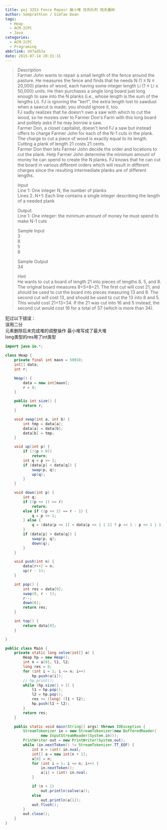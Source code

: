 ```yaml
---
title: poj 3253 Fence Repair 最小堆 优先队列 哈夫曼树
author: Semprathlon / Simfae Dean
tags:
  - Heap
  - ACM-ICPC
  - Java
categories:
  - ACM-ICPC
  - Programing
abbrlink: d47ad53a
date: 2015-07-14 20:31:31
---
```

> Description   
> Farmer John wants to repair a small length of the fence around the pasture. He measures the fence and finds that he needs N (1 ≤ N ≤ 20,000) planks of wood, each having some integer length Li (1 ≤ Li ≤ 50,000) units. He then purchases a single long board just long enough to saw into the N planks (i.e., whose length is the sum of the lengths Li). FJ is ignoring the "kerf", the extra length lost to sawdust when a sawcut is made; you should ignore it, too.   
> FJ sadly realizes that he doesn't own a saw with which to cut the wood, so he mosies over to Farmer Don's Farm with this long board and politely asks if he may borrow a saw.   
> Farmer Don, a closet capitalist, doesn't lend FJ a saw but instead offers to charge Farmer John for each of the N-1 cuts in the plank. The charge to cut a piece of wood is exactly equal to its length. Cutting a plank of length 21 costs 21 cents.   
> Farmer Don then lets Farmer John decide the order and locations to cut the plank. Help Farmer John determine the minimum amount of money he can spend to create the N planks. FJ knows that he can cut the board in various different orders which will result in different charges since the resulting intermediate planks are of different lengths.   
> 
> Input   
> Line 1: One integer N, the number of planks    
> Lines 2..N+1: Each line contains a single integer describing the length of a needed plank   
> 
> Output   
> Line 1: One integer: the minimum amount of money he must spend to make N-1 cuts   
> 
> Sample Input   
> 3   
> 8   
> 5   
> 8   
> 
> Sample Output   
> 34   
> 
> Hint   
> He wants to cut a board of length 21 into pieces of lengths 8, 5, and 8.    
> The original board measures 8+5+8=21. The first cut will cost 21, and should be used to cut the board into pieces measuring 13 and 8. The second cut will cost 13, and should be used to cut the 13 into 8 and 5. This would cost 21+13=34. If the 21 was cut into 16 and 5 instead, the second cut would cost 16 for a total of 37 (which is more than 34).   

犯过以下错误：   
误用二分   
元素删除后未完成堆的调整操作
最小堆写成了最大堆   
long类型的res用了int类型   


```java
import java.io.*;

class Heap {
	private final int maxn = 50010;
	int[] data;
	int r;

	Heap() {
		data = new int[maxn];
		r = 0;
	}

	public int size() {
		return r;
	}

	void swap(int a, int b) {
		int tmp = data[a];
		data[a] = data[b];
		data[b] = tmp;
	}

	void up(int p) {
		if (!(p > 0))
			return;
		int q = p >> 1;
		if (data[p] < data[q]) {
			swap(p, q);
			up(q);
		}
	}

	void down(int p) {
		int q;
		if ((p << 1) >= r)
			return;
		else if ((p << 1) == r - 1) {
			q = p << 1;
		} else {
			q = (data[p << 1] < data[p << 1 | 1] ? p << 1 : p << 1 | 1);
		}
		if (data[p] > data[q]) {
			swap(p, q);
			down(q);
		}
	}

	void push(int n) {
		data[r++] = n;
		up(r - 1);
	}

	int pop() {
		int res = data[0];
		swap(0, r - 1);
		r--;
		down(0);
		return res;
	}

	int top() {
		return data[0];
	}

}

public class Main {
	private static long solve(int[] a) {
		Heap hp = new Heap();
		int n = a[0], l1, l2;
		long res = 0;
		for (int i = 1; i <= n; i++)
			hp.push(a[i]);
		// hp.print();
		while (hp.size() > 1) {
			l1 = hp.pop();
			l2 = hp.pop();
			res += (long) (l1 + l2);
			hp.push(l1 + l2);
		}
		return res;
	}

	public static void main(String[] args) throws IOException {
		StreamTokenizer in = new StreamTokenizer(new BufferedReader(
				new InputStreamReader(System.in)));
		PrintWriter out = new PrintWriter(System.out);
		while (in.nextToken() != StreamTokenizer.TT_EOF) {
			int n = (int) in.nval;
			int[] a = new int[n + 1];
			a[0] = n;
			for (int i = 1; i <= n; i++) {
				in.nextToken();
				a[i] = (int) in.nval;
			}

			if (n > 1)
				out.println(solve(a));
			else
				out.println(a[1]);
			out.flush();
		}
		out.close();
	}
}
```
